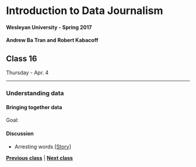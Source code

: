 # Introduction to Data Journalism
  
#### Wesleyan University - Spring 2017
  
**Andrew Ba Tran and Robert Kabacoff**
  
## Class 16
Thursday - Apr. 4
                             
----
                             
### Understanding data
                             
#### Bringing together data
                             
Goal: 
                             
#### Discussion

    
* Arresting words [[Story](http://apps.bostonglobe.com/graphics/2016/04/arresting-words/)]
                                 
                   
**[Previous class](class15.md)** | **[Next class](class17.md)**
